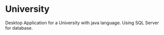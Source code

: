 # University
Desktop Application for a University with java language.
Using SQL Server for database.
